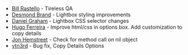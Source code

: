 - [Bill Rastello](https://github.com/wjr1985) - Tireless QA
- [Desmond Brand](https://github.com/dmnd) - Lightbox styling improvements
- [Daniel Graham](https://github.com/dngrhm) - Lightbox CSS selector changes
- [Hugo Ferreira](https://github.com/hugocf) - Improve html/css in options box. Add customization to copy details
- [Jon Hemstreet](https://github.com/hemstreet) - Check for method call on nil object
- [ytn3rd](https://github.com/ytn3rd) - Bug fix, Copy Details Options
